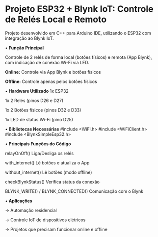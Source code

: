 # Projeto ESP32 + Blynk IoT: Controle de Relés Local e Remoto
Projeto desenvolvido em C++ para Arduino IDE, utilizando o ESP32 com integração ao Blynk IoT.

• **Função Principal**

Controle de 2 relés de forma local (botões físicos) e remota (App Blynk), com indicação de conexão Wi-Fi via LED.

 **Online:** Controle via App Blynk e botões físicos

**Offline:** Controle apenas pelos botões físicos

• **Hardware Utilizado**
1x ESP32

1x 2 Relés (pinos D26 e D27)

1x 2 Botões físicos (pinos D32 e D33)

1x LED de status Wi-Fi (pino D25)

• **Bibliotecas Necessárias**
#include <WiFi.h>
#include <WiFiClient.h>
#include <BlynkSimpleEsp32.h>

• **Principais Funções do Código**

relayOnOff()	Liga/Desliga os relés  

with_internet()	Lê botões e atualiza o App  

without_internet()	Lê botões (modo offline)  

checkBlynkStatus()	Verifica status da conexão  

BLYNK_WRITE() / BLYNK_CONNECTED()	Comunicação com o Blynk

• **Aplicações**

-> Automação residencial

-> Controle IoT de dispositivos elétricos

-> Projetos que precisam funcionar online e offline
